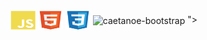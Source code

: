 <div style="display: inline_block"><br>
  <img align="center" alt="caetano-Js" height="30" width="40" src="https://raw.githubusercontent.com/devicons/devicon/master/icons/javascript/javascript-plain.svg">
  <img align="center" alt="caetano-HTML" height="30" width="40" src="https://raw.githubusercontent.com/devicons/devicon/master/icons/html5/html5-original.svg">
  <img align="center" alt="caetanoe-CSS" height="30" width="40" src="https://raw.githubusercontent.com/devicons/devicon/master/icons/css3/css3-original.svg">
  <img align="center" alt="caetanoe-bootstrap" height="30" width="40" src="https://cdn.jsdelivr.net/gh/devicons/devicon@latest/icons/bootstrap/bootstrap-original-wordmark.svg" />
">
</div>
